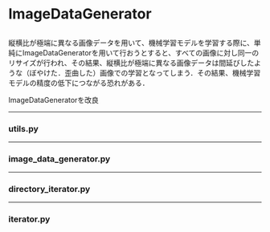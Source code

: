# ImageDataGenerator
<h2></h2>
<p>縦横比が極端に異なる画像データを用いて、機械学習モデルを学習する際に、単純にImageDataGeneratorを用いて行おうとすると、すべての画像に対し同一のリサイズが行われ、その結果、縦横比が極端に異なる画像データは間延びしたような（ぼやけた．歪曲した）画像での学習となってしまう．その結果、機械学習モデルの精度の低下につながる恐れがある．<br></p>
<p>ImageDataGeneratorを改良</p>
<hr>
<h3>utils.py</h3>
<hr>
<h3>image_data_generator.py</h3>
<hr>
<h3>directory_iterator.py</h3>
<hr>
<h3>iterator.py</h3>
